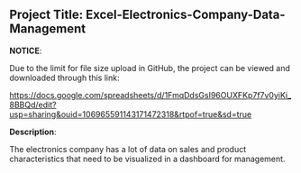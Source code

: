 ## Project Title: Excel-Electronics-Company-Data-Management

**NOTICE**: 
 
 Due to the limit for file size upload in GitHub, the project can be viewed and downloaded through this link: 
 
 https://docs.google.com/spreadsheets/d/1FmqDdsGsI96OUXFKp7f7v0yiKi_8BBQd/edit?usp=sharing&ouid=106965591143171472318&rtpof=true&sd=true

**Description**:

The electronics company has a lot of data on sales and product characteristics that need to be visualized in a dashboard for management.
